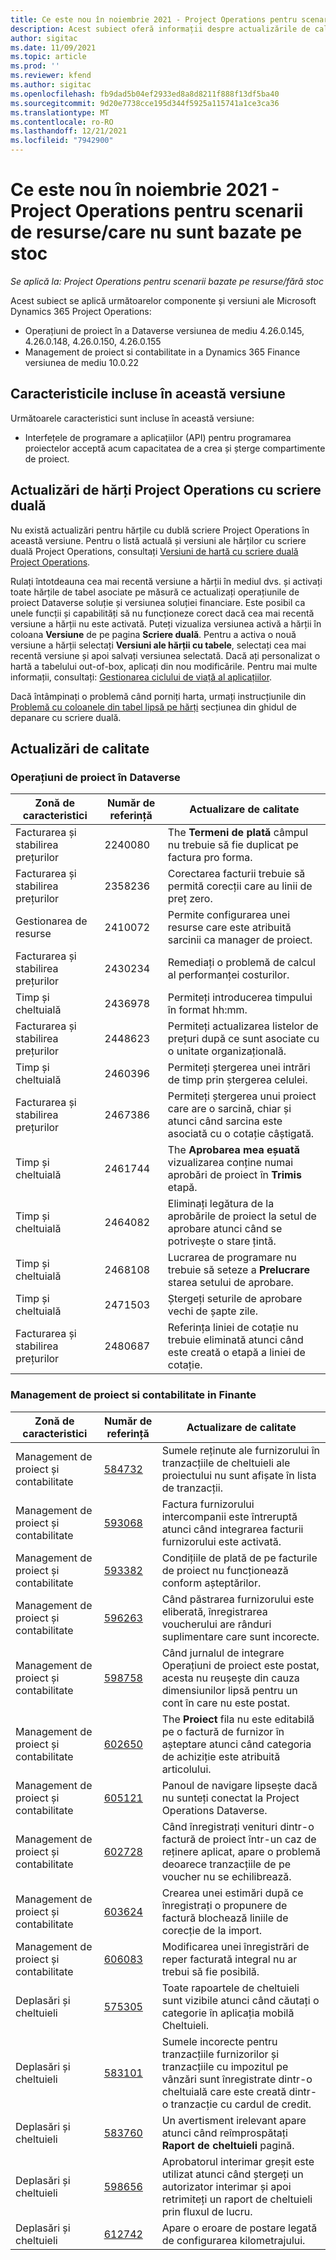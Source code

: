 ```yaml
---
title: Ce este nou în noiembrie 2021 - Project Operations pentru scenarii de resurse/care nu sunt bazate pe stoc
description: Acest subiect oferă informații despre actualizările de calitate care sunt disponibile în ediția din noiembrie 2021 a Operațiunilor de proiect pentru scenarii bazate pe resurse/nestoc.
author: sigitac
ms.date: 11/09/2021
ms.topic: article
ms.prod: ''
ms.reviewer: kfend
ms.author: sigitac
ms.openlocfilehash: fb9dad5b04ef2933ed8a8d8211f888f13df5ba40
ms.sourcegitcommit: 9d20e7738cce195d344f5925a115741a1ce3ca36
ms.translationtype: MT
ms.contentlocale: ro-RO
ms.lasthandoff: 12/21/2021
ms.locfileid: "7942900"
---
```

# <a name="whats-new-november-2021---project-operations-for-resourcenon-stocked-based-scenarios"></a>Ce este nou în noiembrie 2021 - Project Operations pentru scenarii de resurse/care nu sunt bazate pe stoc

*Se aplică la: Project Operations pentru scenarii bazate pe resurse/fără stoc*

Acest subiect se aplică următoarelor componente și versiuni ale Microsoft Dynamics 365 Project Operations:

- Operațiuni de proiect în a Dataverse versiunea de mediu 4.26.0.145, 4.26.0.148, 4.26.0.150, 4.26.0.155
- Management de proiect si contabilitate in a Dynamics 365 Finance versiunea de mediu 10.0.22

## <a name="features-included-in-this-release"></a>Caracteristicile incluse în această versiune

Următoarele caracteristici sunt incluse în această versiune:

- Interfețele de programare a aplicațiilor (API) pentru programarea proiectelor acceptă acum capacitatea de a crea și șterge compartimente de proiect.

## <a name="project-operations-dual-write-maps-updates"></a>Actualizări de hărți Project Operations cu scriere duală

Nu există actualizări pentru hărțile cu dublă scriere Project Operations în această versiune. Pentru o listă actuală și versiuni ale hărților cu scriere duală Project Operations, consultați [Versiuni de hartă cu scriere duală Project Operations](/dynamics365/project-operations/environment/resource-dual-write-maps).

Rulați întotdeauna cea mai recentă versiune a hărții în mediul dvs. și activați toate hărțile de tabel asociate pe măsură ce actualizați operațiunile de proiect Dataverse soluție și versiunea soluției financiare. Este posibil ca unele funcții și capabilități să nu funcționeze corect dacă cea mai recentă versiune a hărții nu este activată. Puteți vizualiza versiunea activă a hărții în coloana **Versiune** de pe pagina **Scriere duală**. Pentru a activa o nouă versiune a hărții selectați **Versiuni ale hărții cu tabele**, selectați cea mai recentă versiune și apoi salvați versiunea selectată. Dacă ați personalizat o hartă a tabelului out-of-box, aplicați din nou modificările. Pentru mai multe informații, consultați: [Gestionarea ciclului de viață al aplicațiilor](/dynamics365/fin-ops-core/dev-itpro/data-entities/dual-write/app-lifecycle-management).

Dacă întâmpinați o problemă când porniți harta, urmați instrucțiunile din [Problemă cu coloanele din tabel lipsă pe hărți](/dynamics365/fin-ops-core/dev-itpro/data-entities/dual-write/dual-write-troubleshooting-finops-upgrades#missing-table-columns-issue-on-maps) secțiunea din ghidul de depanare cu scriere duală.

## <a name="quality-updates"></a>Actualizări de calitate

### <a name="project-operations-in-dataverse"></a>Operațiuni de proiect în Dataverse

| Zonă de caracteristici | Număr de referință | Actualizare de calitate |
| --- | --- | --- |
| Facturarea și stabilirea prețurilor | 2240080 | The **Termeni de plată** câmpul nu trebuie să fie duplicat pe factura pro forma. |
| Facturarea și stabilirea prețurilor | 2358236 | Corectarea facturii trebuie să permită corecții care au linii de preț zero. |
| Gestionarea de resurse | 2410072 | Permite configurarea unei resurse care este atribuită sarcinii ca manager de proiect. |
| Facturarea și stabilirea prețurilor | 2430234 | Remediați o problemă de calcul al performanței costurilor. |
| Timp și cheltuială | 2436978 | Permiteți introducerea timpului în format hh:mm. |
| Facturarea și stabilirea prețurilor | 2448623 | Permiteți actualizarea listelor de prețuri după ce sunt asociate cu o unitate organizațională. |
| Timp și cheltuială | 2460396 | Permiteți ștergerea unei intrări de timp prin ștergerea celulei. |
| Facturarea și stabilirea prețurilor | 2467386 | Permiteți ștergerea unui proiect care are o sarcină, chiar și atunci când sarcina este asociată cu o cotație câștigată. |
| Timp și cheltuială | 2461744 | The **Aprobarea mea eșuată** vizualizarea conține numai aprobări de proiect în **Trimis** etapă. |
| Timp și cheltuială | 2464082 | Eliminați legătura de la aprobările de proiect la setul de aprobare atunci când se potrivește o stare țintă. |
| Timp și cheltuială | 2468108 | Lucrarea de programare nu trebuie să seteze a **Prelucrare** starea setului de aprobare. |
| Timp și cheltuială | 2471503 | Ștergeți seturile de aprobare vechi de șapte zile. |
| Facturarea și stabilirea prețurilor | 2480687 | Referința liniei de cotație nu trebuie eliminată atunci când este creată o etapă a liniei de cotație. |

### <a name="project-management-and-accounting-in-finance"></a>Management de proiect si contabilitate in Finante

| Zonă de caracteristici | Număr de referință | Actualizare de calitate |
| --- | --- | --- |
| Management de proiect și contabilitate | [584732](https://fix.lcs.dynamics.com/Issue/Details/?bugId=584732) | Sumele reținute ale furnizorului în tranzacțiile de cheltuieli ale proiectului nu sunt afișate în lista de tranzacții. |
| Management de proiect și contabilitate | [593068](https://fix.lcs.dynamics.com/Issue/Details/?bugId=593068) | Factura furnizorului intercompanii este întreruptă atunci când integrarea facturii furnizorului este activată. |
| Management de proiect și contabilitate | [593382](https://fix.lcs.dynamics.com/Issue/Details/?bugId=593382) | Condițiile de plată de pe facturile de proiect nu funcționează conform așteptărilor. |
| Management de proiect și contabilitate | [596263](https://fix.lcs.dynamics.com/Issue/Details/?bugId=596263) | Când păstrarea furnizorului este eliberată, înregistrarea voucherului are rânduri suplimentare care sunt incorecte. |
| Management de proiect și contabilitate | [598758](https://fix.lcs.dynamics.com/Issue/Details/?bugId=598758) | Când jurnalul de integrare Operațiuni de proiect este postat, acesta nu reușește din cauza dimensiunilor lipsă pentru un cont în care nu este postat. |
| Management de proiect și contabilitate | [602650](https://fix.lcs.dynamics.com/Issue/Details/?bugId=602650) | The **Proiect** fila nu este editabilă pe o factură de furnizor în așteptare atunci când categoria de achiziție este atribuită articolului. |
| Management de proiect și contabilitate | [605121](https://fix.lcs.dynamics.com/Issue/Details/?bugId=605121) | Panoul de navigare lipsește dacă nu sunteți conectat la Project Operations Dataverse. |
| Management de proiect și contabilitate | [602728](https://fix.lcs.dynamics.com/Issue/Details/?bugId=602728) | Când înregistrați venituri dintr-o factură de proiect într-un caz de reținere aplicat, apare o problemă deoarece tranzacțiile de pe voucher nu se echilibrează. |
| Management de proiect și contabilitate | [603624](https://fix.lcs.dynamics.com/Issue/Details/?bugId=603624) | Crearea unei estimări după ce înregistrați o propunere de factură blochează liniile de corecție de la import. |
| Management de proiect și contabilitate | [606083](https://fix.lcs.dynamics.com/Issue/Details/?bugId=606083) | Modificarea unei înregistrări de reper facturată integral nu ar trebui să fie posibilă. |
| Deplasări și cheltuieli | [575305](https://fix.lcs.dynamics.com/Issue/Details/?bugId=575305) | Toate rapoartele de cheltuieli sunt vizibile atunci când căutați o categorie în aplicația mobilă Cheltuieli. |
| Deplasări și cheltuieli | [583101](https://fix.lcs.dynamics.com/Issue/Details/?bugId=583101) | Sumele incorecte pentru tranzacțiile furnizorilor și tranzacțiile cu impozitul pe vânzări sunt înregistrate dintr-o cheltuială care este creată dintr-o tranzacție cu cardul de credit. |
| Deplasări și cheltuieli | [583760](https://fix.lcs.dynamics.com/Issue/Details/?bugId=583760) | Un avertisment irelevant apare atunci când reîmprospătați **Raport de cheltuieli** pagină. |
| Deplasări și cheltuieli | [598656](https://fix.lcs.dynamics.com/Issue/Details/?bugId=598656) | Aprobatorul interimar greșit este utilizat atunci când ștergeți un autorizator interimar și apoi retrimiteți un raport de cheltuieli prin fluxul de lucru. |
| Deplasări și cheltuieli | [612742](https://fix.lcs.dynamics.com/Issue/Details/?bugId=612742) | Apare o eroare de postare legată de configurarea kilometrajului. |

